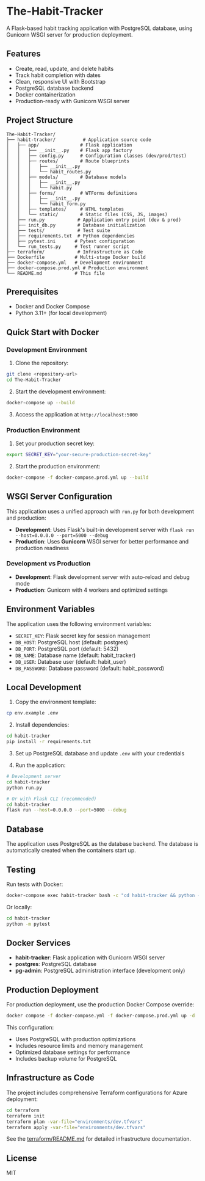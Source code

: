# The-Habit-Tracker

A Flask-based habit tracking application with PostgreSQL database, using Gunicorn WSGI server for production deployment.

## Features

- Create, read, update, and delete habits
- Track habit completion with dates
- Clean, responsive UI with Bootstrap
- PostgreSQL database backend
- Docker containerization
- Production-ready with Gunicorn WSGI server

## Project Structure

```
The-Habit-Tracker/
├── habit-tracker/          # Application source code
│   ├── app/               # Flask application
│   │   ├── __init__.py    # Flask app factory
│   │   ├── config.py      # Configuration classes (dev/prod/test)
│   │   ├── routes/        # Route blueprints
│   │   │   ├── __init__.py
│   │   │   └── habit_routes.py
│   │   ├── models/        # Database models
│   │   │   ├── __init__.py
│   │   │   └── habit.py
│   │   ├── forms/         # WTForms definitions
│   │   │   ├── __init__.py
│   │   │   └── habit_form.py
│   │   ├── templates/     # HTML templates
│   │   └── static/        # Static files (CSS, JS, images)
│   ├── run.py            # Application entry point (dev & prod)
│   ├── init_db.py        # Database initialization
│   ├── tests/            # Test suite
│   ├── requirements.txt  # Python dependencies
│   ├── pytest.ini       # Pytest configuration
│   └── run_tests.py     # Test runner script
├── terraform/            # Infrastructure as Code
├── Dockerfile           # Multi-stage Docker build
├── docker-compose.yml   # Development environment
├── docker-compose.prod.yml # Production environment
└── README.md            # This file
```

## Prerequisites

- Docker and Docker Compose
- Python 3.11+ (for local development)

## Quick Start with Docker

### Development Environment

1. Clone the repository:

```bash
git clone <repository-url>
cd The-Habit-Tracker
```

2. Start the development environment:

```bash
docker-compose up --build
```

3. Access the application at `http://localhost:5000`

### Production Environment

1. Set your production secret key:

```bash
export SECRET_KEY="your-secure-production-secret-key"
```

2. Start the production environment:

```bash
docker-compose -f docker-compose.prod.yml up --build
```

## WSGI Server Configuration

This application uses a unified approach with `run.py` for both development and production:

- **Development**: Uses Flask's built-in development server with `flask run --host=0.0.0.0 --port=5000 --debug`
- **Production**: Uses **Gunicorn** WSGI server for better performance and production readiness

### Development vs Production

- **Development**: Flask development server with auto-reload and debug mode
- **Production**: Gunicorn with 4 workers and optimized settings

## Environment Variables

The application uses the following environment variables:

- `SECRET_KEY`: Flask secret key for session management
- `DB_HOST`: PostgreSQL host (default: postgres)
- `DB_PORT`: PostgreSQL port (default: 5432)
- `DB_NAME`: Database name (default: habit_tracker)
- `DB_USER`: Database user (default: habit_user)
- `DB_PASSWORD`: Database password (default: habit_password)

## Local Development

1. Copy the environment template:

```bash
cp env.example .env
```

2. Install dependencies:

```bash
cd habit-tracker
pip install -r requirements.txt
```

3. Set up PostgreSQL database and update `.env` with your credentials

4. Run the application:

```bash
# Development server
cd habit-tracker
python run.py

# Or with Flask CLI (recommended)
cd habit-tracker
flask run --host=0.0.0.0 --port=5000 --debug
```

## Database

The application uses PostgreSQL as the database backend. The database is automatically created when the containers start up.

## Testing

Run tests with Docker:

```bash
docker-compose exec habit-tracker bash -c "cd habit-tracker && python -m pytest"
```

Or locally:

```bash
cd habit-tracker
python -m pytest
```

## Docker Services

- **habit-tracker**: Flask application with Gunicorn WSGI server
- **postgres**: PostgreSQL database
- **pg-admin**: PostgreSQL administration interface (development only)

## Production Deployment

For production deployment, use the production Docker Compose override:

```bash
docker compose -f docker-compose.yml -f docker-compose.prod.yml up -d
```

This configuration:

- Uses PostgreSQL with production optimizations
- Includes resource limits and memory management
- Optimized database settings for performance
- Includes backup volume for PostgreSQL

## Infrastructure as Code

The project includes comprehensive Terraform configurations for Azure deployment:

```bash
cd terraform
terraform init
terraform plan -var-file="environments/dev.tfvars"
terraform apply -var-file="environments/dev.tfvars"
```

See the [terraform/README.md](terraform/README.md) for detailed infrastructure documentation.

## License

MIT
